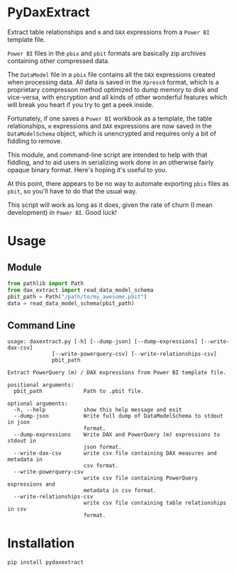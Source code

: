 # PyDaxExtract

Extract table relationships and `m` and `DAX` expressions from a `Power BI` template file.

`Power BI` files in the `pbix` and `pbit` formats are basically zip archives containing other compressed data.

The `DataModel` file in a `pbix` file contains all the `DAX` expressions created when processing data. All data is saved in the `Xpress9` format, which is a proprietary compresson method optimized to dump memory to disk and vice-versa, with encryption and all kinds of other wonderful features which will break you heart if you try to get a peek inside.

Fortunately, if one saves a `Power BI` workbook as a template, the table relationships, `m` expressions and `DAX` expressions are now saved in the `DataModelSchema` object, which is unencrypted and requires only a bit of fiddling to remove.

This module, and command-line script are intended to help with that fiddling, and to aid users in serializing work done in an otherwise fairly opaque binary format. Here's hoping it's useful to you.

At this point, there appears to be no way to automate exporting `pbix` files as `pbit`, so you'll have to do that the usual way.  

This script will work as long as it does, given the rate of churn (I mean development) in `Power BI`. Good luck!


# Usage

## Module

```python
from pathlib import Path
from dax_extract import read_data_model_schema
pbit_path = Path("/path/to/my_awesome.pbit")
data = read_data_model_schema(pbit_path)
```

## Command Line

```
usage: daxextract.py [-h] [--dump-json] [--dump-expressions] [--write-dax-csv]
              [--write-powerquery-csv] [--write-relationships-csv]
              pbit_path

Extract PowerQuery (m) / DAX expressions from Power BI template file.

positional arguments:
  pbit_path             Path to .pbit file.

optional arguments:
  -h, --help            show this help message and exit
  --dump-json           Write full dump of DataModelSchema to stdout in json
                        format.
  --dump-expressions    Write DAX and PowerQuery (m) expressions to stdout in
                        json format.
  --write-dax-csv       write csv file containing DAX measures and metadata in
                        csv format.
  --write-powerquery-csv
                        write csv file containing PowerQuery expressions and
                        metadata in csv format.
  --write-relationships-csv
                        write csv file containing table relationships in csv
                        format.
```

# Installation

```bash
pip install pydaxextract
```

